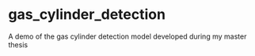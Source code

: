 # gas_cylinder_detection
A demo of the gas cylinder detection model developed during my master thesis
